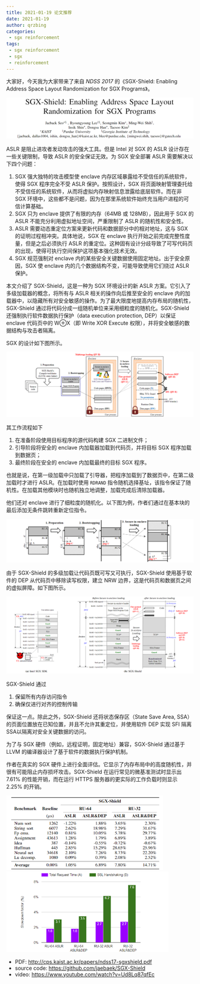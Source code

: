 ```yaml
---
title: 2021-01-19 论文推荐
date: 2021-01-19
author: qrzbing
categories:
 - sgx reinforcement
tags:
 - sgx reinforcement
 - sgx
 - reinforcement
---
```


大家好，今天我为大家带来了来自 *NDSS 2017* 的《SGX-Shield: Enabling Address Space Layout Randomization for SGX Programs》。

![](./img/0119/1.png)

ASLR 是阻止进攻者发动攻击的强大工具。但是 Intel 对 SGX 的 ASLR 设计存在一些关键限制，导致 ASLR 的安全保证无效。为 SGX 安全部署 ASLR 需要解决以下四个问题：

1. SGX 强大独特的攻击模型使 enclave 内存区域暴露给不受信任的系统软件，使得 SGX 程序完全不受 ASLR 保护。按照设计，SGX 将页面映射管理委托给不受信任的系统软件，从而将虚拟内存映射信息泄露给底层软件。而在非 SGX 环境中，这些都不是问题，因为在那里系统软件始终充当用户进程的可信计算基础。
2. SGX 只为 enclave 提供了有限的内存（64MB 或 128MB），因此用于 SGX 的 ASLR 不能充分利用虚拟地址空间，严重限制了 ASLR 的随机性和安全性。
3. ASLR 需要动态重定位方案来更新代码和数据部分中的相对地址，这与 SGX 的证明过程相冲突。具体地说，SGX 在 enclave 执行开始之前完成完整性度量，但是之后必须执行 ASLR 的重定位。这种固有设计分歧导致了可写代码页的出现，使得可执行空间保护这项基本强化技术无效。
4. SGX 规范强制对 enclave 内的某些安全关键数据使用固定地址。出于安全原因，SGX 使 enclave 内的几个数据结构不变，可能导致使用它们绕过 ASLR 保护。

本文介绍了 SGX-Shield，这是一种为 SGX 环境设计的新 ASLR 方案。它引入了多级加载器的概念，将所有与 ASLR 相关的操作向后推至安全的 enclave 内的加载器中，以隐藏所有对安全敏感的操作。为了最大限度地提高内存布局的随机性，SGX-Shield 通过将代码分成一组随机单位来采用细粒度的随机化。SGX-Shield 还强制执行软件数据执行保护（data execution protection, DEP）以保证 enclave 代码页中的 W⊕X（即 Write XOR Execute 权限），并将安全敏感的数据结构与攻击者隔离。

SGX 的设计如下图所示。

![](./img/0119/2.png)

其工作流程如下

1. 在准备阶段使用目标程序的源代码构建 SGX 二进制文件；
2. 引导阶段将安全的 enclave 内加载器加载到代码页，并将目标 SGX 程序加载到数据页；
3. 最终阶段在安全的 enclave 内加载最终的目标 SGX 程序。

也就是说，在第一级加载中只加载了引导器，把程序加载到了数据页中，在第二级加载时才进行 ASLR。在加载时使用 `RDRAND` 指令随机选择基址，该指令保证了随机性。在加载其他模块时也随机独立地调整，加载完成后清除加载器。

他们还对 enclave 进行了细粒度的随机化。以下图为例，作者们通过在基本块的最后添加无条件跳转重新定位指令。

![](./img/0119/3.png)

由于 SGX-Shield 的多级加载让代码页既可写又可执行，SGX-Shield 使用基于软件的 DEP 从代码页中移除读写权限，建立 NRW 边界，这是代码页和数据页之间的虚拟屏障。如下图所示。

![](./img/0119/4.png)

SGX-Shield 通过

1. 保留所有内存访问指令
2. 确保仅进行对齐的控制传输

保证这一点。除此之外，SGX-Shield 还将状态保存区（State Save Area, SSA）的页面位置放在已知位置，并且不允许其重定位，并使用软件 DEP 实现 SFI 隔离 SSA以隔离对安全关键数据的访问。

为了与 SGX 硬件（例如，远程证明，固定地址）兼容，SGX-Shield 通过基于 LLVM 的编译器设计了基于软件的数据执行保护机制。

作者在真实的 SGX 硬件上进行全面评估。它显示了内存布局中的高度随机性，并很有可能阻止内存损坏攻击。SGX-Shield 在运行常见的微基准测试时显示出 7.61% 的性能开销，而在运行 HTTPS 服务器的更实际的工作负载时则显示 2.25% 的开销。

<img src="./img/0119/5.png" style="zoom:67%;" />

<img src="./img/0119/6.png" style="zoom:67%;" />

- PDF: <http://cps.kaist.ac.kr/papers/ndss17-sgxshield.pdf>
- source code: <https://github.com/jaebaek/SGX-Shield>
- video: <https://www.youtube.com/watch?v=Ud8Lq87qfEc>
